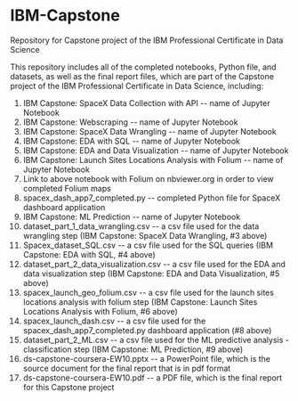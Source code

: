 # IBM-Capstone
Repository for Capstone project of the IBM Professional Certificate in Data Science

This repository includes all of the completed notebooks, Python file, and datasets, as well as the final report files, which are part of the Capstone project of the IBM Professional Certificate in Data Science, including:

1. IBM Capstone: SpaceX Data Collection with API -- name of Jupyter Notebook
2. IBM Capstone: Webscraping -- name of Jupyter Notebook
3. IBM Capstone: SpaceX Data Wrangling -- name of Jupyter Notebook
4. IBM Capstone: EDA with SQL -- name of Jupyter Notebook
5. IBM Capstone: EDA and Data Visualization -- name of Jupyter Notebook
6. IBM Capstone: Launch Sites Locations Analysis with Folium -- name of Jupyter Notebook
7. Link to above notebook with Folium on nbviewer.org in order to view completed Folium maps
8. spacex_dash_app7_completed.py -- completed Python file for SpaceX dashboard application
9. IBM Capstone: ML Prediction -- name of Jupyter Notebook
10. dataset_part_1_data_wrangling.csv -- a csv file used for the data wrangling step (IBM Capstone: SpaceX Data Wrangling, #3 above)
11. Spacex_dataset_SQL.csv -- a csv file used for the SQL queries (IBM Capstone: EDA with SQL, #4 above)
12. dataset_part_2_data_visualization.csv -- a csv file used for the EDA and data visualization step (IBM Capstone: EDA and Data Visualization, #5 above)
13. spacex_launch_geo_folium.csv -- a csv file used for the launch sites locations analysis with folium step (IBM Capstone: Launch Sites Locations Analysis with Folium, #6 above)
14. spacex_launch_dash.csv -- a csv file used for the spacex_dash_app7_completed.py dashboard application (#8 above)
15. dataset_part_2_ML.csv -- a csv file used for the ML predictive analysis - classification step (IBM Capstone: ML Prediction, #9 above)
16. ds-capstone-coursera-EW10.pptx -- a PowerPoint file, which is the source document for the final report that is in pdf format
17. ds-capstone-coursera-EW10.pdf  -- a PDF file, which is the final report for this Capstone project
